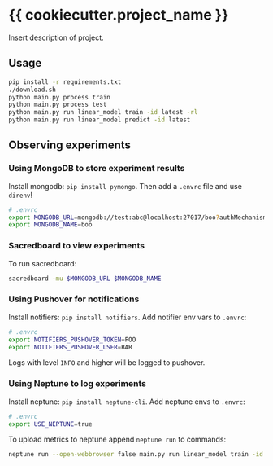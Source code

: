 # {{ cookiecutter.project_name }}

Insert description of project.

## Usage

```bash
pip install -r requirements.txt
./download.sh
python main.py process train
python main.py process test
python main.py run linear_model train -id latest -rl
python main.py run linear_model predict -id latest
```

## Observing experiments

### Using MongoDB to store experiment results

Install mongodb: `pip install pymongo`. Then add a `.envrc` file and use `direnv`!

```bash
# .envrc
export MONGODB_URL=mongodb://test:abc@localhost:27017/boo?authMechanism=SCRAM-SHA-1
export MONGODB_NAME=boo
```

### Sacredboard to view experiments

To run sacredboard:

```bash
sacredboard -mu $MONGODB_URL $MONGODB_NAME
```

### Using Pushover for notifications

Install notifiers: `pip install notifiers`. Add notifier env vars to `.envrc`:

```bash
# .envrc
export NOTIFIERS_PUSHOVER_TOKEN=FOO
export NOTIFIERS_PUSHOVER_USER=BAR
```

Logs with level `INFO` and higher will be logged to pushover.

### Using Neptune to log experiments

Install neptune: `pip install neptune-cli`. Add neptune envs to `.envrc`:

```bash
# .envrc
export USE_NEPTUNE=true
```

To upload metrics to neptune append `neptune run` to commands:

```bash
neptune run --open-webbrowser false main.py run linear_model train -id latest -rl
```
